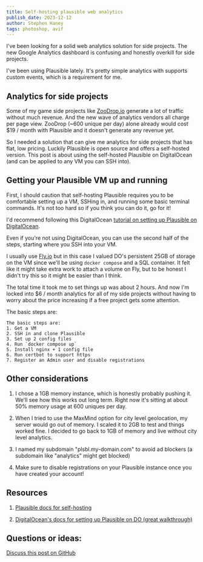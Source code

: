 ```yaml
---
title: Self-hosting plausible web analytics
publish_date: 2023-12-12
author: Stephen Haney
tags: photoshop, avif
---
```


I've been looking for a solid web analytics solution for side projects. The new Google Analytics dashboard is confusing and honestly overkill for side projects.

I've been using Plausible lately. It's pretty simple analytics with supports custom events, which is a requirement for me.

## Analytics for side projects

Some of my game side projects like <a href="https://zoodrop.io" target="_blank">ZooDrop.io</a> generate a lot of traffic without much revenue. And the new wave of analytics vendors all charge per page view. ZooDrop (~600 unique per day) alone already would cost $19 / month with Plausible and it doesn't generate any revenue yet.

So I needed a solution that can give me analytics for side projects that has flat, low pricing. Luckily Plausible is open source and offers a self-hosted version. This post is about using the self-hosted Plausible on DigitalOcean (and can be applied to any VM you can SSH into).

## Getting your Plausible VM up and running

First, I should caution that self-hosting Plausible requires you to be comfortable setting up a VM, SSHing in, and running some basic terminal commands. It's not too hard so if you think you can do it, go for it!

I'd recommend following this DigitalOcean <a href="https://www.digitalocean.com/community/tutorials/how-to-install-plausible-analytics-on-ubuntu-20-04" target="_blank">tutorial on setting up Plausible on DigitalOcean</a>.

Even if you're not using DigitalOcean, you can use the second half of the steps, starting where you SSH into your VM.

I usually use <a href="https://fly.io/" target="_blank">Fly.io</a> but in this case I valued DO's persistent 25GB of storage on the VM since we'll be using `docker compose` and a SQL container. It felt like it might take extra work to attach a volume on Fly, but to be honest I didn't try this so it might be easier than I think.

The total time it took me to set things up was about 2 hours. And now I'm locked into $6 / month analytics for all of my side projects without having to worry about the price increasing if a free project gets some attention.

The basic steps are:

```
The basic steps are:
1. Get a VM
2. SSH in and clone Plausible
3. Set up 2 config files
4. Run `docker compose up`
5. Install nginx + 1 config file
6. Run certbot to support https
7. Register an Admin user and disable registrations
```

## Other considerations

1. I chose a 1GB memory instance, which is honestly probably pushing it. We'll see how this works out long term. Right now it's sitting at about 50% memory usage at 600 uniques per day.

2. When I tried to use the MaxMind option for city level geolocation, my server would go out of memory. I scaled it to 2GB to test and things worked fine. I decided to go back to 1GB of memory and live without city level analytics.

3. I named my subdomain "plsbl.my-domain.com" to avoid ad blockers (a subdomain like "analytics" might get blocked)

4. Make sure to disable registrations on your Plausible instance once you have created your account!

## Resources

1. <a href="https://plausible.io/docs/self-hosting" target="_blank">Plausible docs for self-hosting</a>

2. <a href="https://www.digitalocean.com/community/tutorials/how-to-install-plausible-analytics-on-ubuntu-20-04" target="_blank">DigitalOcean's docs for setting up Plausible on DO (great walkthrough)</a>

## Questions or ideas:

<a href="https://github.com/StephenHaney/stephenhaney/issues/8">Discuss this post on GitHub</a>
